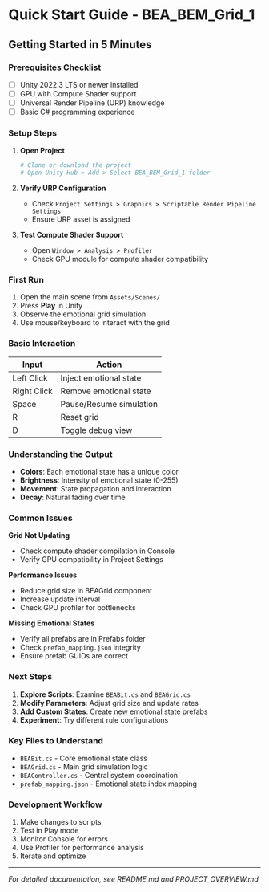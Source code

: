 # Quick Start Guide - BEA_BEM_Grid_1

## Getting Started in 5 Minutes

### Prerequisites Checklist

- [ ] Unity 2022.3 LTS or newer installed
- [ ] GPU with Compute Shader support
- [ ] Universal Render Pipeline (URP) knowledge
- [ ] Basic C# programming experience

### Setup Steps

1. **Open Project**
   ```powershell
   # Clone or download the project
   # Open Unity Hub > Add > Select BEA_BEM_Grid_1 folder
   ```

2. **Verify URP Configuration**
   - Check `Project Settings > Graphics > Scriptable Render Pipeline Settings`
   - Ensure URP asset is assigned

3. **Test Compute Shader Support**
   - Open `Window > Analysis > Profiler`
   - Check GPU module for compute shader compatibility

### First Run

1. Open the main scene from `Assets/Scenes/`
2. Press **Play** in Unity
3. Observe the emotional grid simulation
4. Use mouse/keyboard to interact with the grid

### Basic Interaction

| Input | Action |
|-------|--------|
| Left Click | Inject emotional state |
| Right Click | Remove emotional state |
| Space | Pause/Resume simulation |
| R | Reset grid |
| D | Toggle debug view |

### Understanding the Output

- **Colors**: Each emotional state has a unique color
- **Brightness**: Intensity of emotional state (0-255)
- **Movement**: State propagation and interaction
- **Decay**: Natural fading over time

### Common Issues

**Grid Not Updating**
- Check compute shader compilation in Console
- Verify GPU compatibility in Project Settings

**Performance Issues**
- Reduce grid size in BEAGrid component
- Increase update interval
- Check GPU profiler for bottlenecks

**Missing Emotional States**
- Verify all prefabs are in Prefabs folder
- Check `prefab_mapping.json` integrity
- Ensure prefab GUIDs are correct

### Next Steps

1. **Explore Scripts**: Examine `BEABit.cs` and `BEAGrid.cs`
2. **Modify Parameters**: Adjust grid size and update rates
3. **Add Custom States**: Create new emotional state prefabs
4. **Experiment**: Try different rule configurations

### Key Files to Understand

- `BEABit.cs` - Core emotional state class
- `BEAGrid.cs` - Main grid simulation logic
- `BEAController.cs` - Central system coordination
- `prefab_mapping.json` - Emotional state index mapping

### Development Workflow

1. Make changes to scripts
2. Test in Play mode
3. Monitor Console for errors
4. Use Profiler for performance analysis
5. Iterate and optimize

---

*For detailed documentation, see README.md and PROJECT_OVERVIEW.md*